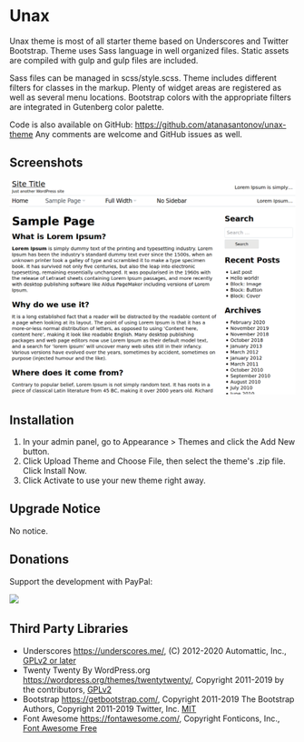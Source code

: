 # Unax

Unax theme is most of all starter theme based on Underscores and Twitter Bootstrap. Theme uses Sass language in well organized files. Static assets are compiled with gulp and gulp files are included.

Sass files can be managed in scss/style.scss. Theme includes different filters for classes in the markup. Plenty of widget areas are registered as well as several menu locations. Bootstrap colors with the appropriate filters are integrated in Gutenberg color palette.

Code is also available on GitHub: https://github.com/atanasantonov/unax-theme
Any comments are welcome and GitHub issues as well.
## Screenshots

![Home Page](screenshot.png?raw=true "Home Page")

## Installation

1. In your admin panel, go to Appearance > Themes and click the Add New button.
2. Click Upload Theme and Choose File, then select the theme's .zip file. Click Install Now.
3. Click Activate to use your new theme right away.

## Upgrade Notice

No notice.

## Donations

Support the development with PayPal:

[<img src="https://unax.org/paypal-donate-button.png" width="150">](https://www.paypal.com/donate?hosted_button_id=4CZP4EL93G6VJ)

## Third Party Libraries

* Underscores https://underscores.me/, (C) 2012-2020 Automattic, Inc., [GPLv2 or later](https://www.gnu.org/licenses/old-licenses/gpl-2.0.html)
* Twenty Twenty By WordPress.org https://wordpress.org/themes/twentytwenty/, Copyright 2011-2019 by the contributors, [GPLv2](https://github.com/WordPress/twentytwenty/blob/master/LICENSE)
* Bootstrap https://getbootstrap.com/, Copyright 2011-2019 The Bootstrap Authors, Copyright 2011-2019 Twitter, Inc. [MIT](https://github.com/twbs/bootstrap/blob/main/LICENSE)
* Font Awesome https://fontawesome.com/, Copyright Fonticons, Inc., [Font Awesome Free](https://fontawesome.com/license)
